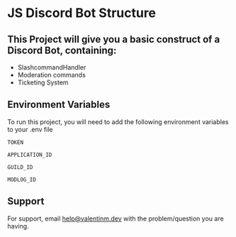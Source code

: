 
# JS Discord Bot Structure

This Project will give you a basic construct of a Discord Bot, containing:
-
- SlashcommandHandler
- Moderation commands
- Ticketing System 





## Environment Variables

To run this project, you will need to add the following environment variables to your .env file

`TOKEN`

`APPLICATION_ID`

`GUILD_ID`

`MODLOG_ID`
## Support

For support, email help@valentinm.dev with the problem/question you are having.


